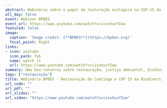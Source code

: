 ```yaml
---
abstract: Webinário sobre o papel da resturação ecológica na COP-15 da biodiversidade, com especial ênfase na Caatinga. Participações de Felipe Melo (UFPE), Pedro Brancalion (USP-Esalq), Severino Rodrigo (Cepan), Ludmilia Pugliese Siqueira (Pacto Mata Atlântica), Renato Garcia (Univasf).
all_day: false
event: Webinar BPBES
event_url: https://www.youtube.com/watch?v=iivuhuzYIow
featured: false
image:
  caption: 'Image credit: [**BPBES**](https://bpbes.org)'
  focal_point: Right
links:
- icon: youtube
  icon_pack: fab
  name: watch it
  url: https://www.youtube.com/watch?v=iivuhuzYIow
summary: Uma boa conversa sobre restauração, justiça ambiental, biodiversidade e Caatinga
tags: ["restauração"]
title: Webinário BPBES - Restauração da Caatinga e COP 15 da Biodiversidade
url_code: ""
url_pdf: ""
url_slides: ""
url_video: "https://www.youtube.com/watch?v=iivuhuzYIow"
---
```

